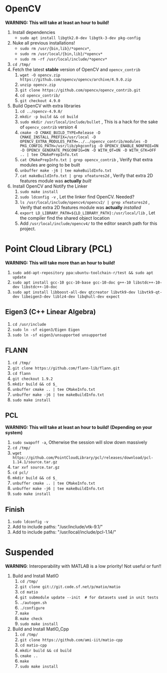 # OpenCV
**WARNING: This will take at least an hour to build!**
1. Install dependencies
    * `sudo apt install libgtk2.0-dev libgtk-3-dev pkg-config`
1. Nuke all previous installations!
    * `sudo rm /usr/{bin,lib}/*opencv*`, 
    * `sudo rm /usr/local/{bin,lib}/*opencv*`
    * `sudo rm -rf /usr/local/include/*opencv*`
1. `cd /tmp/`
1. Fetch the latest **stable** version of OpenCV and  `opencv_contrib`
    1. `wget -O opencv.zip https://github.com/opencv/opencv/archive/4.9.0.zip`
    1. `unzip opencv.zip`
    1. `git clone https://github.com/opencv/opencv_contrib.git`
    1. `cd opencv_contrib/`
    1. `git checkout 4.9.0`
1. Build OpenCV with extra libraries
    1. `cd ../opencv-4.9.0/`
    1. `mkdir -p build && cd build`
    1. `sudo mkdir /usr/local/include/bullet` , This is a hack for the sake of `opencv_contrib` version 4
    1. `cmake -D CMAKE_BUILD_TYPE=Release -D CMAKE_INSTALL_PREFIX=/usr/local -D OPENCV_EXTRA_MODULES_PATH=../../opencv_contrib/modules -D PKG_CONFIG_PATH=/usr/lib/pkgconfig -D OPENCV_ENABLE_NONFREE=ON -D OPENCV_GENERATE_PKGCONFIG=ON -D WITH_QT=ON -D WITH_GTK=OFF .. | tee CMakePrepInfo.txt`
    1. `cat CMakePrepInfo.txt | grep opencv_contrib` , Verify that extra modules are going to be built
    1. `unbuffer make -j6 | tee makeBuildInfo.txt`
    1. `cat makeBuildInfo.txt | grep xfeatures2d` , Verify that extra 2D features module was **actually** *built*
1. Install OpenCV and Notify the Linker
    1. `sudo make install`
    1. `sudo ldconfig -v` , Let the linker find OpenCV. Needed?
    1. `ls /usr/local/include/opencv4/opencv2/ | grep xfeatures2d` , Verify that extra 2D features module was **actually** *installed*
    1. `export LD_LIBRARY_PATH=${LD_LIBRARY_PATH}:/usr/local/lib` , Let the compiler find the shared object location
    1. Add `/usr/local/include/opencv4/` to the editor search path for this project.

# Point Cloud Library (PCL)
**WARNING: This will take more than an hour to build!**
1. `sudo add-apt-repository ppa:ubuntu-toolchain-r/test && sudo apt update`
1. `sudo apt install gcc-10 gcc-10-base gcc-10-doc g++-10 libstdc++-10-dev libstdc++-10-doc`
1. `sudo apt install libboost-all-dev qtcreator libvtk9-dev libvtk9-qt-dev libeigen3-dev liblz4-dev libqhull-dev expect`

## Eigen3 (C++ Linear Algebra)
1. `cd /usr/include`
1. `sudo ln -sf eigen3/Eigen Eigen`
1. `sudo ln -sf eigen3/unsupported unsupported`

## FLANN
1. `cd /tmp/`
1. `git clone https://github.com/flann-lib/flann.git`
1. `cd flann`
1. `git checkout 1.9.2`
1. `mkdir build && cd $_`
1. `unbuffer cmake .. | tee CMakeInfo.txt`
1. `unbuffer make -j6 | tee makeBuildInfo.txt`
1. `sudo make install`

## PCL
**WARNING: This will take at least an hour to build! (Depending on your system)**
1. `sudo swapoff -a`, Otherwise the session will slow down massively
1. `cd /tmp/`
1. `wget https://github.com/PointCloudLibrary/pcl/releases/download/pcl-1.14.1/source.tar.gz`
1. `tar xvf source.tar.gz`
1. `cd pcl/`
1. `mkdir build && cd $_`
1. `unbuffer cmake .. | tee CMakeInfo.txt`
1. `unbuffer make -j6 | tee makeBuildInfo.txt`
1. `sudo make install`

## Finish
1. `sudo ldconfig -v`
1. Add to include paths: "/usr/include/vtk-9.1/"
1. Add to include paths: "/usr/local/include/pcl-1.14/"


# Suspended
**WARNING**: Interoperability with MATLAB is a low priority! Not useful or fun!!
1. Build and Install MatIO
    1. `cd /tmp/`
    1. `git clone git://git.code.sf.net/p/matio/matio`
    1. `cd matio`
    1. `git submodule update --init  # for datasets used in unit tests`
    1. `./autogen.sh`
    1. `./configure`
    1. `make`
    1. `make check`
    1. `sudo make install`
1. Build and Install MatIO_Cpp
    1. `cd /tmp/`
    1. `git clone https://github.com/ami-iit/matio-cpp`
    1. `cd matio-cpp`
    1. `mkdir build && cd build`
    1. `cmake ..`
    1. `make`
    1. `sudo make install`
    
